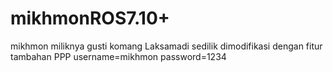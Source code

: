 # mikhmonROS7.10+
mikhmon miliknya gusti komang Laksamadi sedilik dimodifikasi dengan fitur tambahan PPP
username=mikhmon
password=1234

